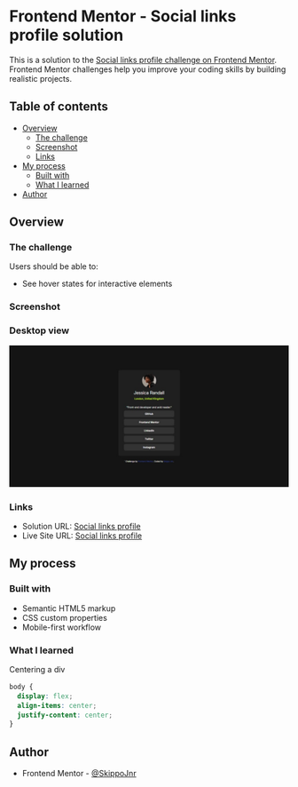 # Frontend Mentor - Social links profile solution

This is a solution to the [Social links profile challenge on Frontend Mentor](https://www.frontendmentor.io/challenges/social-links-profile-UG32l9m6dQ). Frontend Mentor challenges help you improve your coding skills by building realistic projects.

## Table of contents

- [Overview](#overview)
  - [The challenge](#the-challenge)
  - [Screenshot](#screenshot)
  - [Links](#links)
- [My process](#my-process)
  - [Built with](#built-with)
  - [What I learned](#what-i-learned)
- [Author](#author)

## Overview

### The challenge

Users should be able to:

- See hover states for interactive elements

### Screenshot

### Desktop view

![desktop-view](https://github.com/SkippoJnr/social-links-profile/blob/fd9cf43d17032a2d355e567384b3e000cbff52a5/screenshots/desktop-design.jpeg)

### Links

- Solution URL: [Social links profile](https://your-solution-url.com)
- Live Site URL: [Social links profile](https://skippojnr.github.io/social-links-profile/)

## My process

### Built with

- Semantic HTML5 markup
- CSS custom properties
- Mobile-first workflow

### What I learned

Centering a div

```css
body {
  display: flex;
  align-items: center;
  justify-content: center;
}
```

## Author

- Frontend Mentor - [@SkippoJnr](https://www.frontendmentor.io/profile/Skippojnr)
